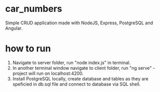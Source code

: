 # car_numbers

Simple CRUD application made with NodeJS, Express, PostgreSQL and Angular. 


# how to run
 
1. Navigate to server folder, run "node index.js" in terminal.
2. In another terminal window navigate to client folder, run "ng serve" - project will run on localhost:4200.
3. Install PostgreSQL locally, create database and tables as they are speficied in db.sql file and connect to database via SQL shell.
